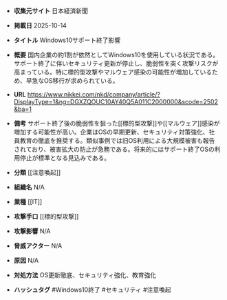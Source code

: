 - **収集元サイト**
日本経済新聞

- **掲載日**
2025-10-14

- **タイトル**
Windows10サポート終了影響

- **概要**
国内企業の約1割が依然としてWindows10を使用している状況である。サポート終了に伴いセキュリティ更新が停止し、脆弱性を突く攻撃リスクが高まっている。特に標的型攻撃やマルウェア感染の可能性が増加しているため、早急なOS移行が求められている。

- **URL**
https://www.nikkei.com/nkd/company/article/?DisplayType=1&ng=DGXZQOUC10AY40Q5A011C2000000&scode=2502&ba=1

- **備考**
サポート終了後の脆弱性を狙った[[標的型攻撃]]や[[マルウェア]]感染が増加する可能性が高い。企業はOSの早期更新、セキュリティ対策強化、社員教育の徹底を推奨する。類似事例では旧OS利用による大規模被害も報告されており、被害拡大の防止が急務である。将来的にはサポート終了OSの利用停止が標準となる見込みである。

- **分類**
[[注意喚起]]

- **組織名**
N/A

- **業種**
[[IT]]

- **攻撃手口**
[[標的型攻撃]]

- **攻撃影響**
N/A

- **脅威アクター**
N/A

- **原因**
N/A

- **対処方法**
OS更新徹底、セキュリティ強化、教育強化

- **ハッシュタグ**
#Windows10終了 #セキュリティ #注意喚起
